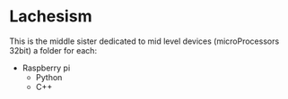 # Lachesism

This is the middle sister dedicated to mid level devices (microProcessors 32bit) a folder for each:
- Raspberry pi
    - Python
    - C++